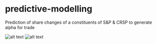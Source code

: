 # predictive-modelling
Prediction of share changes of a constituents of S&amp;P &amp; CRSP to generate alpha for trade

![alt text]()
![alt text]()
